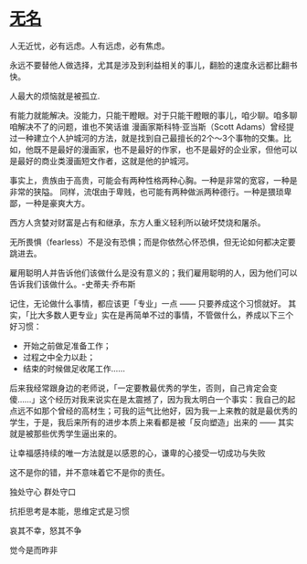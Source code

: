 # [无名](https://github.com/Luckyyyyyyy/phh-blog/issues/8)

人无近忧，必有远虑。人有远虑，必有焦虑。

永远不要替他人做选择，尤其是涉及到利益相关的事儿，翻脸的速度永远都比翻书快。

人最大的烦恼就是被孤立.

有能力就能解决。没能力，只能干瞪眼。对于只能干瞪眼的事儿，咱少聊。咱多聊咱解决不了的问题，谁也不笑话谁
漫画家斯科特·亚当斯（Scott Adams）曾经提过一种建立个人护城河的方法，就是找到自己最擅长的2个～3个事物的交集。比如，他既不是最好的漫画家，也不是最好的作家，也不是最好的企业家，但他可以是最好的商业类漫画短文作者，这就是他的护城河。

事实上，贵族由于高贵，可能会有两种性格两种心胸。一种是非常的宽容，一种是非常的狭隘。
同样，流氓由于卑贱，也可能有两种做派两种德行。一种是猥琐卑鄙，一种是豪爽大方。

西方人贪婪对财富是占有和继承，东方人重义轻利所以破坏焚烧和屠杀。

无所畏惧（fearless）不是没有恐惧；而是你依然心怀恐惧，但无论如何都决定要跳进去。

雇用聪明人并告诉他们该做什么是没有意义的；我们雇用聪明的人，因为他们可以告诉我们该做什么。-史蒂夫·乔布斯

记住，无论做什么事情，都应该更「专业」一点 —— 只要养成这个习惯就好。
其实，「比大多数人更专业」实在是再简单不过的事情，不管做什么，养成以下三个好习惯：
* 开始之前做足准备工作；
* 过程之中全力以赴；
* 结束的时候做足收尾工作……

后来我经常跟身边的老师说，「一定要教最优秀的学生，否则，自己肯定会变傻……」这个经历对我来说实在是太震撼了，因为我太明白一个事实：我自己的起点远不如那个曾经的高材生；可我的运气比他好，因为我一上来教的就是最优秀的学生，于是，我后来所有的进步本质上来看都是被「反向塑造」出来的 —— 其实就是被那些优秀学生逼出来的。

让幸福感持续的唯一方法就是以感恩的心，谦卑的心接受一切成功与失败

这不是你的错，并不意味着它不是你的责任。

独处守心 群处守口

抗拒思考是本能，思维定式是习惯

哀其不幸，怒其不争

觉今是而昨非

